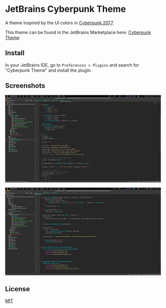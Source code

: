 # JetBrains Cyberpunk Theme

A theme inspired by the UI colors in [Cyberpunk 2077](https://www.cyberpunk.net).

This theme can be found in the JetBrains Marketplace here: [Cyberpunk Theme](https://plugins.jetbrains.com/plugin/15563-cyberpunk-theme)

## Install

In your JetBrains IDE, go to `Preferences > Plugins` and search for "Cyberpunk Theme" and install the plugin.

## Screenshots

![Screenshot 1](https://raw.githubusercontent.com/elliotwaite/jetbrains-cyberpunk-theme/master/screenshots/screenshot-1.png)

![Screenshot 2](https://raw.githubusercontent.com/elliotwaite/jetbrains-cyberpunk-theme/master/screenshots/screenshot-2.png) 

## License

[MIT](LICENSE)
